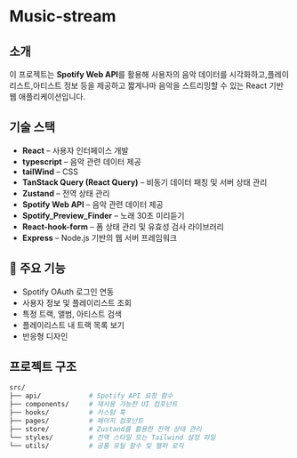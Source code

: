 # Music-stream

## 소개

이 프로젝트는 **Spotify Web API**를 활용해 사용자의 음악 데이터를 시각화하고,플레이리스트,아티스트 정보 등을 제공하고 짧게나마 음악을 스트리밍할 수 있는 React 기반 웹 애플리케이션입니다.

## 기술 스택

- **React** – 사용자 인터페이스 개발
- **typescript** – 음악 관련 데이터 제공
- **tailWind** – CSS
- **TanStack Query (React Query)** – 비동기 데이터 패칭 및 서버 상태 관리
- **Zustand** – 전역 상태 관리
- **Spotify Web API** – 음악 관련 데이터 제공
- **Spotify_Preview_Finder** – 노래 30초 미리듣기
- **React-hook-form** – 폼 상태 관리 및 유효성 검사 라이브러리
- **Express** – Node.js 기반의 웹 서버 프레임워크

## 🚀 주요 기능

- Spotify OAuth 로그인 연동
- 사용자 정보 및 플레이리스트 조회
- 특정 트랙, 앨범, 아티스트 검색
- 플레이리스트 내 트랙 목록 보기
- 반응형 디자인

## 프로젝트 구조

```bash
src/
├── api/            # Spotify API 요청 함수
├── components/     # 재사용 가능한 UI 컴포넌트
├── hooks/          # 커스텀 훅
├── pages/          # 페이지 컴포넌트
├── store/          # Zustand를 활용한 전역 상태 관리
└── styles/         # 전역 스타일 또는 Tailwind 설정 파일
└── utils/          # 공통 유틸 함수 및 헬퍼 로직
```
